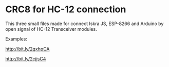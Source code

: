 # CRC8 for HC-12 connection

This three small files made for connect Iskra JS, ESP-8266 and Arduino by open signal of HC-12 Transceiver modules.   

Examples:

http://bit.ly/2qxhpCA

http://bit.ly/2cjjsC4
